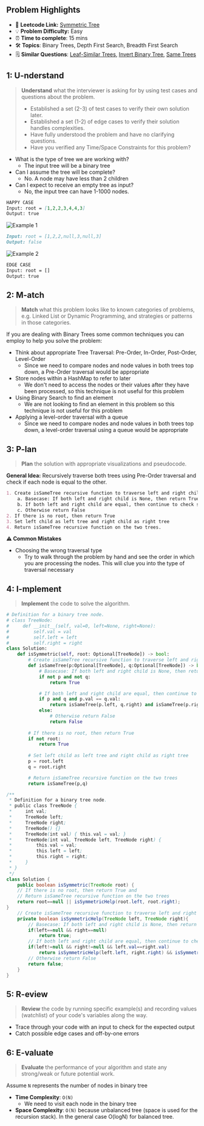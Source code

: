 ## Problem Highlights

* 🔗 **Leetcode Link:** [Symmetric Tree](https://leetcode.com/problems/symmetric-tree/) 
* 💡 **Problem Difficulty:** Easy
* ⏰ **Time to complete**: 15 mins
* 🛠️ **Topics**: Binary Trees, Depth First Search, Breadth First Search
* 🗒️ **Similar Questions**: [Leaf-Similar Trees](https://leetcode.com/problems/leaf-similar-trees/), [Invert Binary Tree](https://leetcode.com/problems/invert-binary-tree/), [Same Trees](https://leetcode.com/problems/minimum-depth-of-binary-tree/) 
    
## 1: U-nderstand
 
> **Understand** what the interviewer is asking for by using test cases and questions about the problem.
> 
> - Established a set (2-3) of test cases to verify their own solution later.
> - Established a set (1-2) of edge cases to verify their solution handles complexities.
> - Have fully understood the problem and have no clarifying questions.
> - Have you verified any Time/Space Constraints for this problem?

- What is the type of tree we are working with?
  - The input tree will be a binary tree
- Can I assume the tree will be complete?
  - No. A node may have less than 2 children
- Can I expect to receive an empty tree as input?
  - No, the input tree can have 1-1000 nodes.
   
```markdown
HAPPY CASE
Input: root = [1,2,2,3,4,4,3]
Output: true
```
![Example 1](https://assets.leetcode.com/uploads/2021/02/19/symtree1.jpg)
```markdown
Input: root = [1,2,2,null,3,null,3]
Output: false
```
![Example 2](https://assets.leetcode.com/uploads/2021/02/19/symtree2.jpg)
```markdown
EDGE CASE
Input: root = []
Output: true
```   
    
## 2: M-atch

> **Match** what this problem looks like to known categories of problems, e.g. Linked List or Dynamic Programming, and strategies or patterns in those categories.

If you are dealing with Binary Trees some common techniques you can employ to help you solve the problem:

- Think about appropriate Tree Traversal: Pre-Order, In-Order, Post-Order, Level-Order
    - Since we need to compare nodes and node values in both trees top down, a Pre-Order traversal would be appropriate
- Store nodes within a HashMap to refer to later
    - We don't need to access the nodes or their values after they have been processed, so this technique is not useful for this problem
- Using Binary Search to find an element
    - We are not looking to find an element in this problem so this technique is not useful for this problem
- Applying a level-order traversal with a queue
    - Since we need to compare nodes and node values in both trees top down, a level-order traversal using a queue would be appropriate
## 3: P-lan

> **Plan** the solution with appropriate visualizations and pseudocode.

**General Idea:** Recursively traverse both trees using Pre-Order traversal and check if each node is equal to the other.

```markdown
1. Create isSameTree recursive function to traverse left and right child of root and check for symmetry.
    a. Basecase: If both left and right child is None, then return True
    b. If both left and right child are equal, then continue to check symmetry
    c. Otherwise return False
2. If there is no root, then return True
3. Set left child as left tree and right child as right tree
4. Return isSameTree recursive function on the two trees. 
```

**⚠️ Common Mistakes**
- Choosing the wrong traversal type
    - Try to walk through the problem by hand and see the order in which you are processing the nodes. This will clue you into the type of traversal necessary

## 4: I-mplement

> **Implement** the code to solve the algorithm.

```python
# Definition for a binary tree node.
# class TreeNode:
#     def __init__(self, val=0, left=None, right=None):
#         self.val = val
#         self.left = left
#         self.right = right
class Solution:
    def isSymmetric(self, root: Optional[TreeNode]) -> bool:
        # Create isSameTree recursive function to traverse left and right child of root and check for symmetry
        def isSameTree(p:Optional[TreeNode], q:Optional[TreeNode]) -> bool:
            # Basecase: If both left and right child is None, then return True
            if not p and not q:
                return True

            # If both left and right child are equal, then continue to check symmetry
            if p and q and p.val == q.val:
                return isSameTree(p.left, q.right) and isSameTree(p.right, q.left)
            else:
                # Otherwise return False
                return False
        
        # If there is no root, then return True
        if not root:
            return True
        
        # Set left child as left tree and right child as right tree
        p = root.left
        q = root.right

        # Return isSameTree recursive function on the two trees
        return isSameTree(p,q)
```
```java
/**
 * Definition for a binary tree node.
 * public class TreeNode {
 *     int val;
 *     TreeNode left;
 *     TreeNode right;
 *     TreeNode() {}
 *     TreeNode(int val) { this.val = val; }
 *     TreeNode(int val, TreeNode left, TreeNode right) {
 *         this.val = val;
 *         this.left = left;
 *         this.right = right;
 *     }
 * }
 */
class Solution {
    public boolean isSymmetric(TreeNode root) {
    // If there is no root, then return True and
    // Return isSameTree recursive function on the two trees
    return root==null || isSymmetricHelp(root.left, root.right);
}
    // Create isSameTree recursive function to traverse left and right child of root and check for symmetry
    private boolean isSymmetricHelp(TreeNode left, TreeNode right){
        // Basecase: If both left and right child is None, then return True
        if(left==null && right==null)
            return true;
        // If both left and right child are equal, then continue to check symmetry
        if(left!=null && right!=null && left.val==right.val)
            return isSymmetricHelp(left.left, right.right) && isSymmetricHelp(left.right, right.left);
        // Otherwise return False
        return false;
    }
}
```
    
## 5: R-eview

> **Review** the code by running specific example(s) and recording values (watchlist) of your code's variables along the way.

- Trace through your code with an input to check for the expected output
- Catch possible edge cases and off-by-one errors

## 6: E-valuate

> **Evaluate** the performance of your algorithm and state any strong/weak or future potential work.

Assume `N` represents the number of nodes in binary tree 
    
* **Time Complexity**: `O(N)`
    *  We need to visit each node in the binary tree
* **Space Complexity**: `O(N)` because unbalanced tree (space is used for the recursion stack). In the general case O(logN) for balanced tree.